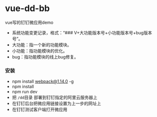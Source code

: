 # vue-dd-bb
vue写的钉钉微应用demo

* 系统功能变更记录，格式：“### V+大功能版本号+小功能版本号+bug版本号”。
* 大功能：指一个新的功能模块。
* 小功能：指功能模块的优化。
* bug：指功能模块的线上bug修复。

### 安装
* npm install webpack@1.14.0 -g
* npm install
* npm run dev
* 把 `/dd`目录 部署到钉钉指定的阿里云服务器上
* 在钉钉后台把微应用链接设置为上一步的网址上
* 在钉钉测试客户端打开微应用